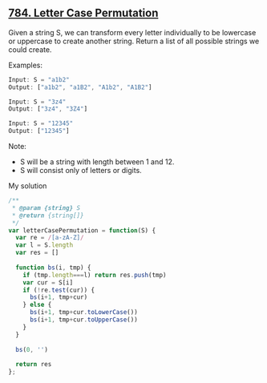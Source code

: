## [784. Letter Case Permutation](https://leetcode.com/problems/letter-case-permutation/)
Given a string S, we can transform every letter individually to be lowercase or uppercase to create another string.  Return a list of all possible strings we could create.

Examples:
```js
Input: S = "a1b2"
Output: ["a1b2", "a1B2", "A1b2", "A1B2"]

Input: S = "3z4"
Output: ["3z4", "3Z4"]

Input: S = "12345"
Output: ["12345"]
```
Note:
- S will be a string with length between 1 and 12.
- S will consist only of letters or digits.

My solution
```js
/**
 * @param {string} S
 * @return {string[]}
 */
var letterCasePermutation = function(S) {
  var re = /[a-zA-Z]/
  var l = S.length
  var res = []
  
  function bs(i, tmp) {
    if (tmp.length===l) return res.push(tmp)
    var cur = S[i]
    if (!re.test(cur)) {
      bs(i+1, tmp+cur)
    } else {
      bs(i+1, tmp+cur.toLowerCase())
      bs(i+1, tmp+cur.toUpperCase())
    }
  }
  
  bs(0, '')
  
  return res
};
```
